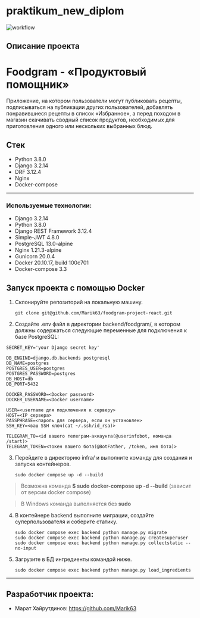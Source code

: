 # praktikum_new_diplom

![workflow](https://github.com/Marik63/foodgram-project-react/actions/workflows/main.yml/badge.svg)


## Описание проекта
# Foodgram - «Продуктовый помощник»

Приложение, на котором пользователи могут публиковать рецепты, подписываться на публикации других пользователей, добавлять понравившиеся рецепты в список «Избранное», а перед походом в магазин скачивать сводный список продуктов, необходимых для приготовления одного или нескольких выбранных блюд.

## Стек

- Python 3.8.0
- Django 3.2.14
- DRF 3.12.4
- Nginx
- Docker-compose
____

### Используемые технологии:

- Django 3.2.14
- Python 3.8.0
- Django REST Framework 3.12.4
- Simple-JWT 4.8.0
- PostgreSQL 13.0-alpine
- Nginx 1.21.3-alpine
- Gunicorn 20.0.4
- Docker 20.10.17, build 100c701
- Docker-compose 3.3


## Запуск проекта с помощью Docker

1. Склонируйте репозиторий на локальную машину.

    ```
    git clone git@github.com/Marik63/foodgram-project-react.git
    ```

2. Создайте .env файл в директории backend/foodgram/, в котором должны содержаться следующие переменные для подключения к базе PostgreSQL:

```
SECRET_KEY='your Django secret key'

DB_ENGINE=django.db.backends postgresql
DB_NAME=postgres
POSTGRES_USER=postgres
POSTGRES_PASSWORD=postgres
DB_HOST=db
DB_PORT=5432

DOCKER_PASSWORD=<Docker password>
DOCKER_USERNAME=<Docker username>

USER=<username для подключения к серверу>
HOST=<IP сервера>
PASSPHRASE=<пароль для сервера, если он установлен>
SSH_KEY=<ваш SSH ключ(cat ~/.ssh/id_rsa)>

TELEGRAM_TO=<id вашего телеграм-аккаунта(@userinfobot, команда /start)>
TELEGRAM_TOKEN=<токен вашего бота(@BotFather, /token, имя бота)>
```

3. Перейдите в директорию infra/ и выполните команду для создания и запуска контейнеров.
    ```
    sudo docker compose up -d --build
    ```
> Возможна команда **$ sudo docker-compose up -d --build** (зависит от версии docker compose)

> В Windows команда выполняется без **sudo**

4. В контейнере backend выполните миграции, создайте суперпользователя и соберите статику.

    ```
    sudo docker compose exec backend python manage.py migrate
    sudo docker compose exec backend python manage.py createsuperuser
    sudo docker compose exec backend python manage.py collectstatic --no-input 
    ```

5. Загрузите в БД ингредиенты командой ниже.

    ```
    sudo docker compose exec backend python manage.py load_ingredients
    ```

---
## **Разработчик проекта:**

- Марат Хайрутдинов: https://github.com/Marik63
